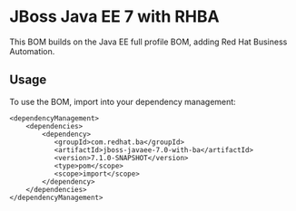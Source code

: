 JBoss Java EE 7 with RHBA
===================================

This BOM builds on the Java EE full profile BOM, adding Red Hat Business Automation.

Usage
-----

To use the BOM, import into your dependency management:

    <dependencyManagement>
        <dependencies>
            <dependency>
               <groupId>com.redhat.ba</groupId>
               <artifactId>jboss-javaee-7.0-with-ba</artifactId>
               <version>7.1.0-SNAPSHOT</version>
               <type>pom</scope>
               <scope>import</scope>
            </dependency>
        </dependencies>
    </dependencyManagement>
